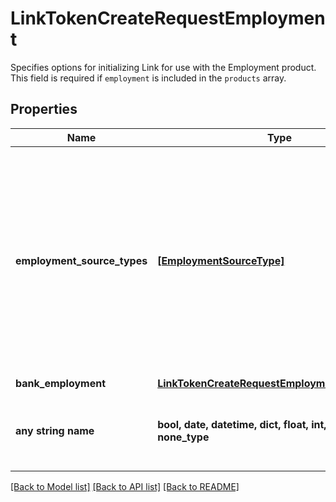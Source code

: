 # LinkTokenCreateRequestEmployment

Specifies options for initializing Link for use with the Employment product. This field is required if `employment` is included in the `products` array.

## Properties
Name | Type | Description | Notes
------------ | ------------- | ------------- | -------------
**employment_source_types** | [**[EmploymentSourceType]**](EmploymentSourceType.md) | The types of source employment data that users will be permitted to share. Options include &#x60;bank&#x60; and &#x60;payroll&#x60;. Currently you can only specify one of these options. | [optional] 
**bank_employment** | [**LinkTokenCreateRequestEmploymentBankIncome**](LinkTokenCreateRequestEmploymentBankIncome.md) |  | [optional] 
**any string name** | **bool, date, datetime, dict, float, int, list, str, none_type** | any string name can be used but the value must be the correct type | [optional]

[[Back to Model list]](../README.md#documentation-for-models) [[Back to API list]](../README.md#documentation-for-api-endpoints) [[Back to README]](../README.md)


